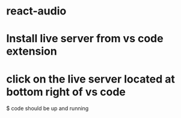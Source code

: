 # react-audio

# Install live server from vs code extension

# click on the live server located at bottom right of vs code

$ code should be up and running
